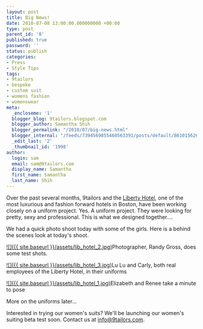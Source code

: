 ```yaml
---
layout: post
title: Big News!
date: 2010-07-08 13:00:00.000000000 +00:00
type: post
parent_id: '0'
published: true
password: ''
status: publish
categories:
- Press
- Style Tips
tags:
- 9tailors
- bespoke
- custom suit
- womens fashion
- womenswear
meta:
  _encloseme: '1'
  blogger_blog: 9tailors.blogspot.com
  blogger_author: Samantha Shih
  blogger_permalink: "/2010/07/big-news.html"
  blogger_internal: "/feeds/7394569855460563391/posts/default/8610156263644006472"
  _edit_last: '2'
  _thumbnail_id: '1998'
author:
  login: sam
  email: sam@9tailors.com
  display_name: Samantha
  first_name: Samantha
  last_name: Shih
---
```

Over the past several months, 9tailors and the [Liberty Hotel](http://www.blogger.com/libertyhotel.com), one of the most luxurious and fashion forward hotels in Boston, have been working closely on a uniform project. Yes. A uniform project. They were looking for pretty, sexy and professional. This is what we designed together....

We had a quick photo shoot today with some of the girls. Here is a behind the scenes look at today's shoot.

[![]({{ site.baseurl }}/assets/lib_hotel_2.jpg)](http://2.bp.blogspot.com/_RlJ3L7W6dBw/TDURTRXF9GI/AAAAAAAAIaY/zaVO4Etr7Hg/s1600/lib_hotel_2.jpg)Photographer, Randy Gross, does some test shots.

[![]({{ site.baseurl }}/assets/lib_hotel_3.jpg)](http://1.bp.blogspot.com/_RlJ3L7W6dBw/TDURTk_DQKI/AAAAAAAAIag/couzweTzaxY/s1600/lib_hotel_3.jpg)Lu Lu and Carly, both real employees of the Liberty Hotel, in their uniforms

[![]({{ site.baseurl }}/assets/lib_hotel_1.jpg)](http://3.bp.blogspot.com/_RlJ3L7W6dBw/TDURTIQfpnI/AAAAAAAAIaQ/hjHH2iRV72M/s1600/lib_hotel_1.jpg)Elizabeth and Renee take a minute to pose

More on the uniforms later...

Interested in trying our women's suits? We'll be launching our women's suiting beta test soon. Contact us at [info@9tailors.com](mailto:info@9tailors.com).